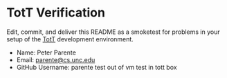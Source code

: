 # TotT Verification

Edit, commit, and deliver this README as a smoketest for problems in your
setup of the [TotT](http://tott-meetup.rtfd.org) development environment.

* Name: Peter Parente
* Email: parente@cs.unc.edu
* GitHub Username: parente
test out of vm
test in tott box
